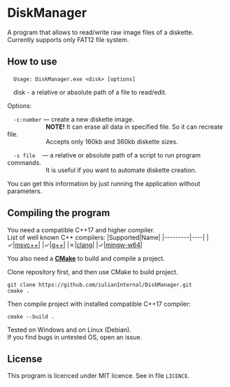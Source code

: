 # DiskManager

A program that allows to read/write raw image files of a diskette.  
Currently supports only FAT12 file system.

How to use
----------
&emsp;`Usage: DiskManager.exe <disk> [options]`

&emsp;disk - a relative or absolute path of a file to read/edit.  
  
Options:  
  
&emsp;`-c:number` &mdash; create a new diskette image.  
&emsp; &emsp;&emsp;&emsp;&emsp;&emsp;**NOTE!** It can erase all data in specified file. So it can recreate file.  
&emsp; &emsp;&emsp;&emsp;&emsp;&emsp;Accepts only 160kb and 360kb diskette sizes.  
  
&emsp;`-s file` &nbsp;&nbsp; &mdash; a relative or absolute path of a script to run program commands.  
&emsp; &emsp;&emsp;&emsp;&emsp;&emsp;It is useful if you want to automate diskette creation.  
  
You can get this information by just running the application without parameters.

Compiling the program
---------------------
You need a compatible C++17 and higher compiler.  
List of well known C++ compilers: 
|Supported|Name|
|---------|----|
|&check;|[msvc++](https://visualstudio.microsoft.com/)|
|&check;|[g++](https://gcc.gnu.org/)|
|&cross;|[clang](https://clang.llvm.org/)|
|&check;|[mingw-w64](https://www.mingw-w64.org/)|

You also need a [**CMake**](https://cmake.org/) to build and compile a project.

Clone repository first, and then use CMake to build project.

    git clone https://github.com/iulianInternal/DiskManager.git
    cmake .
    
Then compile project with installed compatible C++17 compiler:

    cmake --build .

Tested on Windows and on Linux (Debian).  
If you find bugs in untested OS, open an issue.

License
-------
This program is licenced under MIT licence. See in file `LICENCE`.
